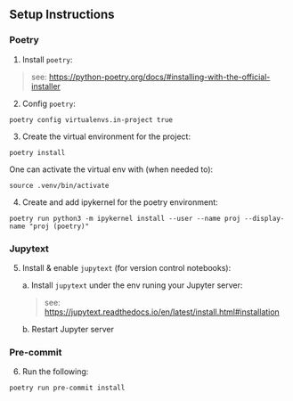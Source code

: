 ## Setup Instructions

### Poetry
1. Install `poetry`:

> see: https://python-poetry.org/docs/#installing-with-the-official-installer

2. Config `poetry`:
```
poetry config virtualenvs.in-project true
```
3. Create the virtual environment for the project:
```
poetry install
```
One can activate the virtual env with (when needed to):
```
source .venv/bin/activate
```
4. Create and add ipykernel for the poetry environment:
```
poetry run python3 -m ipykernel install --user --name proj --display-name "proj (poetry)"
```

### Jupytext
5. Install & enable `jupytext` (for version control notebooks):

    a. Install `jupytext` under the env runing your Jupyter server:

    > see: https://jupytext.readthedocs.io/en/latest/install.html#installation

    b. Restart Jupyter server

### Pre-commit
6. Run the following:
```
poetry run pre-commit install
```
